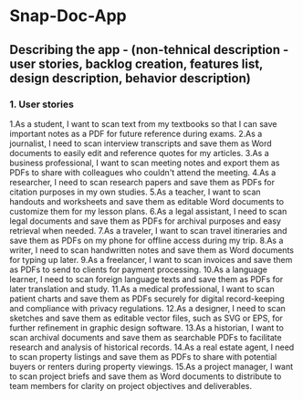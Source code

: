# Snap-Doc-App
## Describing the app - (non-tehnical description - user stories, backlog creation, features list, design description, behavior description)
### 1. User stories
1.As a student, I want to scan text from my textbooks so that I can save important notes as a PDF for future reference during exams.
2.As a journalist, I need to scan interview transcripts and save them as Word documents to easily edit and reference quotes for my articles.
3.As a business professional, I want to scan meeting notes and export them as PDFs to share with colleagues who couldn't attend the meeting.
4.As a researcher, I need to scan research papers and save them as PDFs for citation purposes in my own studies.
5.As a teacher, I want to scan handouts and worksheets and save them as editable Word documents to customize them for my lesson plans.
6.As a legal assistant, I need to scan legal documents and save them as PDFs for archival purposes and easy retrieval when needed.
7.As a traveler, I want to scan travel itineraries and save them as PDFs on my phone for offline access during my trip.
8.As a writer, I need to scan handwritten notes and save them as Word documents for typing up later.
9.As a freelancer, I want to scan invoices and save them as PDFs to send to clients for payment processing.
10.As a language learner, I need to scan foreign language texts and save them as PDFs for later translation and study.
11.As a medical professional, I want to scan patient charts and save them as PDFs securely for digital record-keeping and compliance with privacy regulations.
12.As a designer, I need to scan sketches and save them as editable vector files, such as SVG or EPS, for further refinement in graphic design software.
13.As a historian, I want to scan archival documents and save them as searchable PDFs to facilitate research and analysis of historical records.
14.As a real estate agent, I need to scan property listings and save them as PDFs to share with potential buyers or renters during property viewings.
15.As a project manager, I want to scan project briefs and save them as Word documents to distribute to team members for clarity on project objectives and deliverables.



